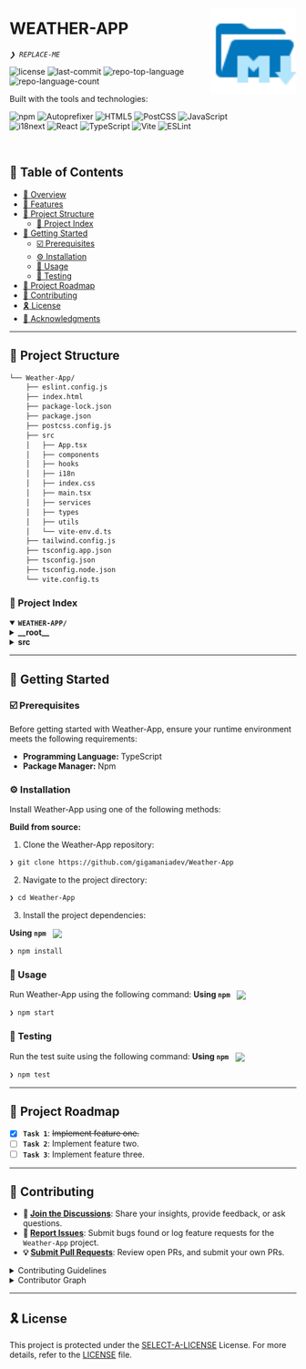 <div align="left" style="position: relative;">
<img src="https://raw.githubusercontent.com/PKief/vscode-material-icon-theme/ec559a9f6bfd399b82bb44393651661b08aaf7ba/icons/folder-markdown-open.svg" align="right" width="30%" style="margin: -20px 0 0 20px;">
<h1>WEATHER-APP</h1>
<p align="left">
    <em><code>❯ REPLACE-ME</code></em>
</p>
<p align="left">
    <img src="https://img.shields.io/github/license/gigamaniadev/Weather-App?style=flat&logo=opensourceinitiative&logoColor=white&color=6200ff" alt="license">
    <img src="https://img.shields.io/github/last-commit/gigamaniadev/Weather-App?style=flat&logo=git&logoColor=white&color=6200ff" alt="last-commit">
    <img src="https://img.shields.io/github/languages/top/gigamaniadev/Weather-App?style=flat&color=6200ff" alt="repo-top-language">
    <img src="https://img.shields.io/github/languages/count/gigamaniadev/Weather-App?style=flat&color=6200ff" alt="repo-language-count">
</p>
<p align="left">Built with the tools and technologies:</p>
<p align="left">
    <img src="https://img.shields.io/badge/npm-CB3837.svg?style=flat&logo=npm&logoColor=white" alt="npm">
    <img src="https://img.shields.io/badge/Autoprefixer-DD3735.svg?style=flat&logo=Autoprefixer&logoColor=white" alt="Autoprefixer">
    <img src="https://img.shields.io/badge/HTML5-E34F26.svg?style=flat&logo=HTML5&logoColor=white" alt="HTML5">
    <img src="https://img.shields.io/badge/PostCSS-DD3A0A.svg?style=flat&logo=PostCSS&logoColor=white" alt="PostCSS">
    <img src="https://img.shields.io/badge/JavaScript-F7DF1E.svg?style=flat&logo=JavaScript&logoColor=black" alt="JavaScript">
    <br>
    <img src="https://img.shields.io/badge/i18next-26A69A.svg?style=flat&logo=i18next&logoColor=white" alt="i18next">
    <img src="https://img.shields.io/badge/React-61DAFB.svg?style=flat&logo=React&logoColor=black" alt="React">
    <img src="https://img.shields.io/badge/TypeScript-3178C6.svg?style=flat&logo=TypeScript&logoColor=white" alt="TypeScript">
    <img src="https://img.shields.io/badge/Vite-646CFF.svg?style=flat&logo=Vite&logoColor=white" alt="Vite">
    <img src="https://img.shields.io/badge/ESLint-4B32C3.svg?style=flat&logo=ESLint&logoColor=white" alt="ESLint">
</p>
</div>
<br clear="right">

## 🔗 Table of Contents

- [📍 Overview](#-overview)
- [👾 Features](#-features)
- [📁 Project Structure](#-project-structure)
  - [📂 Project Index](#-project-index)
- [🚀 Getting Started](#-getting-started)
  - [☑️ Prerequisites](#-prerequisites)
  - [⚙️ Installation](#-installation)
  - [🤖 Usage](#🤖-usage)
  - [🧪 Testing](#🧪-testing)
- [📌 Project Roadmap](#-project-roadmap)
- [🔰 Contributing](#-contributing)
- [🎗 License](#-license)
- [🙌 Acknowledgments](#-acknowledgments)


---

## 📁 Project Structure

```sh
└── Weather-App/
    ├── eslint.config.js
    ├── index.html
    ├── package-lock.json
    ├── package.json
    ├── postcss.config.js
    ├── src
    │   ├── App.tsx
    │   ├── components
    │   ├── hooks
    │   ├── i18n
    │   ├── index.css
    │   ├── main.tsx
    │   ├── services
    │   ├── types
    │   ├── utils
    │   └── vite-env.d.ts
    ├── tailwind.config.js
    ├── tsconfig.app.json
    ├── tsconfig.json
    ├── tsconfig.node.json
    └── vite.config.ts
```

### 📂 Project Index

<details open>
    <summary><b><code>WEATHER-APP/</code></b></summary>
    <details> <!-- __root__ Submodule -->
        <summary><b>__root__</b></summary>
        <blockquote>
            <table>
            <tr>
                <td><b><a href='https://github.com/gigamaniadev/Weather-App/blob/master/postcss.config.js'>postcss.config.js</a></b></td>
                <td><code>❯ REPLACE-ME</code></td>
            </tr>
            <tr>
                <td><b><a href='https://github.com/gigamaniadev/Weather-App/blob/master/tsconfig.node.json'>tsconfig.node.json</a></b></td>
                <td><code>❯ REPLACE-ME</code></td>
            </tr>
            <tr>
                <td><b><a href='https://github.com/gigamaniadev/Weather-App/blob/master/package-lock.json'>package-lock.json</a></b></td>
                <td><code>❯ REPLACE-ME</code></td>
            </tr>
            <tr>
                <td><b><a href='https://github.com/gigamaniadev/Weather-App/blob/master/tsconfig.json'>tsconfig.json</a></b></td>
                <td><code>❯ REPLACE-ME</code></td>
            </tr>
            <tr>
                <td><b><a href='https://github.com/gigamaniadev/Weather-App/blob/master/tailwind.config.js'>tailwind.config.js</a></b></td>
                <td><code>❯ REPLACE-ME</code></td>
            </tr>
            <tr>
                <td><b><a href='https://github.com/gigamaniadev/Weather-App/blob/master/tsconfig.app.json'>tsconfig.app.json</a></b></td>
                <td><code>❯ REPLACE-ME</code></td>
            </tr>
            <tr>
                <td><b><a href='https://github.com/gigamaniadev/Weather-App/blob/master/package.json'>package.json</a></b></td>
                <td><code>❯ REPLACE-ME</code></td>
            </tr>
            <tr>
                <td><b><a href='https://github.com/gigamaniadev/Weather-App/blob/master/vite.config.ts'>vite.config.ts</a></b></td>
                <td><code>❯ REPLACE-ME</code></td>
            </tr>
            <tr>
                <td><b><a href='https://github.com/gigamaniadev/Weather-App/blob/master/index.html'>index.html</a></b></td>
                <td><code>❯ REPLACE-ME</code></td>
            </tr>
            <tr>
                <td><b><a href='https://github.com/gigamaniadev/Weather-App/blob/master/eslint.config.js'>eslint.config.js</a></b></td>
                <td><code>❯ REPLACE-ME</code></td>
            </tr>
            </table>
        </blockquote>
    </details>
    <details> <!-- src Submodule -->
        <summary><b>src</b></summary>
        <blockquote>
            <table>
            <tr>
                <td><b><a href='https://github.com/gigamaniadev/Weather-App/blob/master/src/main.tsx'>main.tsx</a></b></td>
                <td><code>❯ REPLACE-ME</code></td>
            </tr>
            <tr>
                <td><b><a href='https://github.com/gigamaniadev/Weather-App/blob/master/src/index.css'>index.css</a></b></td>
                <td><code>❯ REPLACE-ME</code></td>
            </tr>
            <tr>
                <td><b><a href='https://github.com/gigamaniadev/Weather-App/blob/master/src/App.tsx'>App.tsx</a></b></td>
                <td><code>❯ REPLACE-ME</code></td>
            </tr>
            <tr>
                <td><b><a href='https://github.com/gigamaniadev/Weather-App/blob/master/src/vite-env.d.ts'>vite-env.d.ts</a></b></td>
                <td><code>❯ REPLACE-ME</code></td>
            </tr>
            </table>
            <details>
                <summary><b>types</b></summary>
                <blockquote>
                    <table>
                    <tr>
                        <td><b><a href='https://github.com/gigamaniadev/Weather-App/blob/master/src/types/index.ts'>index.ts</a></b></td>
                        <td><code>❯ REPLACE-ME</code></td>
                    </tr>
                    </table>
                </blockquote>
            </details>
            <details>
                <summary><b>components</b></summary>
                <blockquote>
                    <details>
                        <summary><b>weather</b></summary>
                        <blockquote>
                            <table>
                            <tr>
                                <td><b><a href='https://github.com/gigamaniadev/Weather-App/blob/master/src/components/weather/CurrentWeather.tsx'>CurrentWeather.tsx</a></b></td>
                                <td><code>❯ REPLACE-ME</code></td>
                            </tr>
                            <tr>
                                <td><b><a href='https://github.com/gigamaniadev/Weather-App/blob/master/src/components/weather/TomorrowWeather.tsx'>TomorrowWeather.tsx</a></b></td>
                                <td><code>❯ REPLACE-ME</code></td>
                            </tr>
                            <tr>
                                <td><b><a href='https://github.com/gigamaniadev/Weather-App/blob/master/src/components/weather/MajorCities.tsx'>MajorCities.tsx</a></b></td>
                                <td><code>❯ REPLACE-ME</code></td>
                            </tr>
                            <tr>
                                <td><b><a href='https://github.com/gigamaniadev/Weather-App/blob/master/src/components/weather/HourlyForecast.tsx'>HourlyForecast.tsx</a></b></td>
                                <td><code>❯ REPLACE-ME</code></td>
                            </tr>
                            <tr>
                                <td><b><a href='https://github.com/gigamaniadev/Weather-App/blob/master/src/components/weather/AirQuality.tsx'>AirQuality.tsx</a></b></td>
                                <td><code>❯ REPLACE-ME</code></td>
                            </tr>
                            <tr>
                                <td><b><a href='https://github.com/gigamaniadev/Weather-App/blob/master/src/components/weather/WeeklyForecast.tsx'>WeeklyForecast.tsx</a></b></td>
                                <td><code>❯ REPLACE-ME</code></td>
                            </tr>
                            <tr>
                                <td><b><a href='https://github.com/gigamaniadev/Weather-App/blob/master/src/components/weather/WeatherAlert.tsx'>WeatherAlert.tsx</a></b></td>
                                <td><code>❯ REPLACE-ME</code></td>
                            </tr>
                            </table>
                        </blockquote>
                    </details>
                    <details>
                        <summary><b>search</b></summary>
                        <blockquote>
                            <table>
                            <tr>
                                <td><b><a href='https://github.com/gigamaniadev/Weather-App/blob/master/src/components/search/SearchBox.tsx'>SearchBox.tsx</a></b></td>
                                <td><code>❯ REPLACE-ME</code></td>
                            </tr>
                            </table>
                        </blockquote>
                    </details>
                    <details>
                        <summary><b>layout</b></summary>
                        <blockquote>
                            <table>
                            <tr>
                                <td><b><a href='https://github.com/gigamaniadev/Weather-App/blob/master/src/components/layout/Footer.tsx'>Footer.tsx</a></b></td>
                                <td><code>❯ REPLACE-ME</code></td>
                            </tr>
                            <tr>
                                <td><b><a href='https://github.com/gigamaniadev/Weather-App/blob/master/src/components/layout/Navigation.tsx'>Navigation.tsx</a></b></td>
                                <td><code>❯ REPLACE-ME</code></td>
                            </tr>
                            <tr>
                                <td><b><a href='https://github.com/gigamaniadev/Weather-App/blob/master/src/components/layout/Header.tsx'>Header.tsx</a></b></td>
                                <td><code>❯ REPLACE-ME</code></td>
                            </tr>
                            </table>
                        </blockquote>
                    </details>
                    <details>
                        <summary><b>settings</b></summary>
                        <blockquote>
                            <table>
                            <tr>
                                <td><b><a href='https://github.com/gigamaniadev/Weather-App/blob/master/src/components/settings/SettingsModal.tsx'>SettingsModal.tsx</a></b></td>
                                <td><code>❯ REPLACE-ME</code></td>
                            </tr>
                            </table>
                        </blockquote>
                    </details>
                    <details>
                        <summary><b>ui</b></summary>
                        <blockquote>
                            <table>
                            <tr>
                                <td><b><a href='https://github.com/gigamaniadev/Weather-App/blob/master/src/components/ui/Skeleton.tsx'>Skeleton.tsx</a></b></td>
                                <td><code>❯ REPLACE-ME</code></td>
                            </tr>
                            </table>
                        </blockquote>
                    </details>
                </blockquote>
            </details>
            <details>
                <summary><b>hooks</b></summary>
                <blockquote>
                    <table>
                    <tr>
                        <td><b><a href='https://github.com/gigamaniadev/Weather-App/blob/master/src/hooks/useDebounce.ts'>useDebounce.ts</a></b></td>
                        <td><code>❯ REPLACE-ME</code></td>
                    </tr>
                    </table>
                </blockquote>
            </details>
            <details>
                <summary><b>i18n</b></summary>
                <blockquote>
                    <table>
                    <tr>
                        <td><b><a href='https://github.com/gigamaniadev/Weather-App/blob/master/src/i18n/index.ts'>index.ts</a></b></td>
                        <td><code>❯ REPLACE-ME</code></td>
                    </tr>
                    </table>
                    <details>
                        <summary><b>locales</b></summary>
                        <blockquote>
                            <table>
                            <tr>
                                <td><b><a href='https://github.com/gigamaniadev/Weather-App/blob/master/src/i18n/locales/fr.json'>fr.json</a></b></td>
                                <td><code>❯ REPLACE-ME</code></td>
                            </tr>
                            <tr>
                                <td><b><a href='https://github.com/gigamaniadev/Weather-App/blob/master/src/i18n/locales/en.json'>en.json</a></b></td>
                                <td><code>❯ REPLACE-ME</code></td>
                            </tr>
                            <tr>
                                <td><b><a href='https://github.com/gigamaniadev/Weather-App/blob/master/src/i18n/locales/ka.json'>ka.json</a></b></td>
                                <td><code>❯ REPLACE-ME</code></td>
                            </tr>
                            <tr>
                                <td><b><a href='https://github.com/gigamaniadev/Weather-App/blob/master/src/i18n/locales/es.json'>es.json</a></b></td>
                                <td><code>❯ REPLACE-ME</code></td>
                            </tr>
                            </table>
                        </blockquote>
                    </details>
                </blockquote>
            </details>
            <details>
                <summary><b>utils</b></summary>
                <blockquote>
                    <table>
                    <tr>
                        <td><b><a href='https://github.com/gigamaniadev/Weather-App/blob/master/src/utils/weatherUtils.ts'>weatherUtils.ts</a></b></td>
                        <td><code>❯ REPLACE-ME</code></td>
                    </tr>
                    <tr>
                        <td><b><a href='https://github.com/gigamaniadev/Weather-App/blob/master/src/utils/dateUtils.ts'>dateUtils.ts</a></b></td>
                        <td><code>❯ REPLACE-ME</code></td>
                    </tr>
                    <tr>
                        <td><b><a href='https://github.com/gigamaniadev/Weather-App/blob/master/src/utils/temperatureUtils.ts'>temperatureUtils.ts</a></b></td>
                        <td><code>❯ REPLACE-ME</code></td>
                    </tr>
                    <tr>
                        <td><b><a href='https://github.com/gigamaniadev/Weather-App/blob/master/src/utils/windSpeedUtils.ts'>windSpeedUtils.ts</a></b></td>
                        <td><code>❯ REPLACE-ME</code></td>
                    </tr>
                    </table>
                </blockquote>
            </details>
            <details>
                <summary><b>services</b></summary>
                <blockquote>
                    <table>
                    <tr>
                        <td><b><a href='https://github.com/gigamaniadev/Weather-App/blob/master/src/services/weatherService.ts'>weatherService.ts</a></b></td>
                        <td><code>❯ REPLACE-ME</code></td>
                    </tr>
                    </table>
                </blockquote>
            </details>
        </blockquote>
    </details>
</details>

---

## 🚀 Getting Started

### ☑️ Prerequisites

Before getting started with Weather-App, ensure your runtime environment meets the following requirements:

- **Programming Language:** TypeScript
- **Package Manager:** Npm

### ⚙️ Installation

Install Weather-App using one of the following methods:

**Build from source:**

1. Clone the Weather-App repository:

```sh
❯ git clone https://github.com/gigamaniadev/Weather-App
```

2. Navigate to the project directory:

```sh
❯ cd Weather-App
```

3. Install the project dependencies:

**Using `npm`** &nbsp; [<img align="center" src="https://img.shields.io/badge/npm-CB3837.svg?style={badge_style}&logo=npm&logoColor=white" />](https://www.npmjs.com/)

```sh
❯ npm install
```

### 🤖 Usage

Run Weather-App using the following command:
**Using `npm`** &nbsp; [<img align="center" src="https://img.shields.io/badge/npm-CB3837.svg?style={badge_style}&logo=npm&logoColor=white" />](https://www.npmjs.com/)

```sh
❯ npm start
```

### 🧪 Testing

Run the test suite using the following command:
**Using `npm`** &nbsp; [<img align="center" src="https://img.shields.io/badge/npm-CB3837.svg?style={badge_style}&logo=npm&logoColor=white" />](https://www.npmjs.com/)

```sh
❯ npm test
```

---

## 📌 Project Roadmap

- [x] **`Task 1`**: <strike>Implement feature one.</strike>
- [ ] **`Task 2`**: Implement feature two.
- [ ] **`Task 3`**: Implement feature three.

---

## 🔰 Contributing

- **💬 [Join the Discussions](https://github.com/gigamaniadev/Weather-App/discussions)**: Share your insights, provide feedback, or ask questions.
- **🐛 [Report Issues](https://github.com/gigamaniadev/Weather-App/issues)**: Submit bugs found or log feature requests for the `Weather-App` project.
- **💡 [Submit Pull Requests](https://github.com/gigamaniadev/Weather-App/blob/main/CONTRIBUTING.md)**: Review open PRs, and submit your own PRs.

<details closed>
<summary>Contributing Guidelines</summary>

1. **Fork the Repository**: Start by forking the project repository to your github account.
2. **Clone Locally**: Clone the forked repository to your local machine using a git client.
   ```sh
   git clone https://github.com/gigamaniadev/Weather-App
   ```
3. **Create a New Branch**: Always work on a new branch, giving it a descriptive name.
   ```sh
   git checkout -b new-feature-x
   ```
4. **Make Your Changes**: Develop and test your changes locally.
5. **Commit Your Changes**: Commit with a clear message describing your updates.
   ```sh
   git commit -m 'Implemented new feature x.'
   ```
6. **Push to github**: Push the changes to your forked repository.
   ```sh
   git push origin new-feature-x
   ```
7. **Submit a Pull Request**: Create a PR against the original project repository. Clearly describe the changes and their motivations.
8. **Review**: Once your PR is reviewed and approved, it will be merged into the main branch. Congratulations on your contribution!
</details>

<details closed>
<summary>Contributor Graph</summary>
<br>
<p align="left">
   <a href="https://github.com{/gigamaniadev/Weather-App/}graphs/contributors">
      <img src="https://contrib.rocks/image?repo=gigamaniadev/Weather-App">
   </a>
</p>
</details>

---

## 🎗 License

This project is protected under the [SELECT-A-LICENSE](https://choosealicense.com/licenses) License. For more details, refer to the [LICENSE](https://choosealicense.com/licenses/) file.
